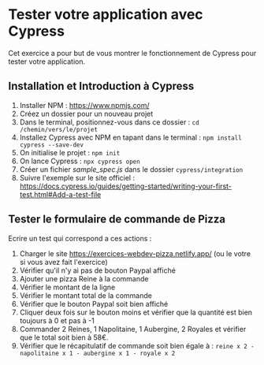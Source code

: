 # Tester votre application avec Cypress

Cet exercice a pour but de vous montrer le fonctionnement de Cypress pour tester votre application.

## Installation et Introduction à Cypress

1. Installer NPM : https://www.npmjs.com/
2. Créez un dossier pour un nouveau projet
3. Dans le terminal, positionnez-vous dans ce dossier : `cd /chemin/vers/le/projet`
4. Installez Cypress avec NPM en tapant dans le terminal : `npm install cypress --save-dev`
5. On initialise le projet : `npm init`
6. On lance Cypress : `npx cypress open`
7. Créer un fichier _sample_spec.js_ dans le dossier `cypress/integration`
8. Suivre l'exemple sur le site officiel : https://docs.cypress.io/guides/getting-started/writing-your-first-test.html#Add-a-test-file

## Tester le formulaire de commande de Pizza

Ecrire un test qui correspond a ces actions :

1. Charger le site https://exercices-webdev-pizza.netlify.app/ (ou le votre si vous avez fait l'exercice)
2. Vérifier qu'il n'y ai pas de bouton Paypal affiché
3. Ajouter une pizza Reine à la commande
4. Vérifier le montant de la ligne
5. Vérifier le montant total de la commande
6. Vérifier que le bouton Paypal soit bien affiché
7. Cliquer deux fois sur le bouton moins et vérifier que la quantité est bien toujours à 0 et pas à -1
8. Commander 2 Reines, 1 Napolitaine, 1 Aubergine, 2 Royales et vérifier que le total soit bien à 58€.
9. Vérifier que le récapitulatif de commande soit bien égale à : `reine x 2 - napolitaine x 1 - aubergine x 1 - royale x 2`
